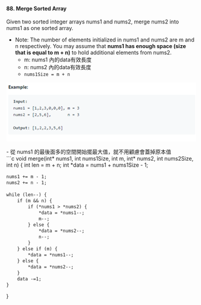 #### 88. Merge Sorted Array
Given two sorted integer arrays nums1 and nums2, merge nums2 into nums1 as one sorted array.
- Note:
    The number of elements initialized in nums1 and nums2 are m and n respectively. You may assume that **nums1 has enough space (size that is equal to m + n)** to hold  additional elements from nums2.
    - m: nums1 內的data有效長度
    - n: nums2 內的data有效長度
    - `nums1Size = m + n`
<p align="center">
    <img src="https://github.com/asli18/leetcode/blob/master/088_example.png?raw=true" alt="088_example"/>
</p>
- 從 nums1 的最後面多的空間開始擺最大值，就不用顧慮會蓋掉原本值
<div style="page-break-after: always;"></div>
```c
void merge(int* nums1, int nums1Size, int m,
           int* nums2, int nums2Size, int n)
{
    int len = m + n;
    int *data = nums1 + nums1Size - 1;

    nums1 += m - 1;
    nums2 += n - 1;

    while (len--) {
        if (m && n) {
            if (*nums1 > *nums2) {
                *data = *nums1--;
                m--;
            } else {
                *data = *nums2--;
                n--;
            }
        } else if (m) {
            *data = *nums1--;
        } else {
            *data = *nums2--;
        }
        data -=1;
    }
}
```
